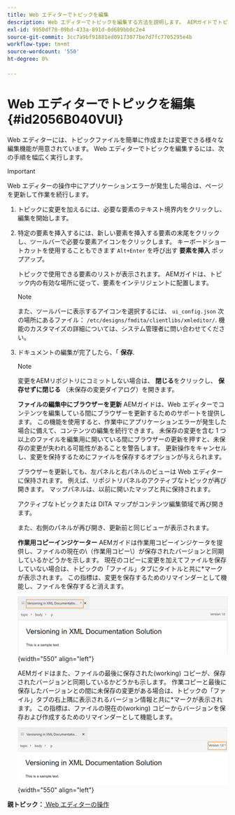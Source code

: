 ```yaml
---
title: Web エディターでトピックを編集
description: Web エディターでトピックを編集する方法を説明します。 AEMガイドでトピックファイルを変更する様々な編集機能について説明します。
exl-id: 9950df78-09bd-433a-891d-0d689bb0c2e4
source-git-commit: 3cc7a9bf91881ed09173077be7d7fc7705295e4b
workflow-type: tm+mt
source-wordcount: '550'
ht-degree: 0%

---
```


# Web エディターでトピックを編集 {#id2056B040VUI}

Web エディターには、トピックファイルを簡単に作成または変更できる様々な編集機能が用意されています。 Web エディターでトピックを編集するには、次の手順を幅広く実行します。

>[!IMPORTANT]
>
> Web エディターの操作中にアプリケーションエラーが発生した場合は、ページを更新して作業を続行します。

1. トピックに変更を加えるには、必要な要素のテキスト境界内をクリックし、編集を開始します。

1. 特定の要素を挿入するには、新しい要素を挿入する要素の末尾をクリックし、ツールバーで必要な要素アイコンをクリックします。 キーボードショートカットを使用することもできます `Alt+Enter` を呼び出す **要素を挿入** ポップアップ。

   トピックで使用できる要素のリストが表示されます。 AEMガイドは、トピック内の有効な場所に従って、要素をインテリジェントに配置します。

   >[!NOTE]
   >
   > また、ツールバーに表示するアイコンを選択するには、 `ui_config.json` 次の場所にあるファイル： `/etc/designs/fmdita/clientlibs/xmleditor/`. 機能のカスタマイズの詳細については、システム管理者に問い合わせてください。

1. ドキュメントの編集が完了したら、「 **保存**.

   >[!NOTE]
   >
   > 変更をAEMリポジトリにコミットしない場合は、 **閉じる**&#x200B;をクリックし、 **保存せずに閉じる** （未保存の変更ダイアログ）を開きます。

   **ファイルの編集中にブラウザーを更新**
AEMガイドは、Web エディターでコンテンツを編集している間にブラウザーを更新するためのサポートを提供します。 この機能を使用すると、作業中にアプリケーションエラーが発生した場合に備えて、コンテンツの編集を続行できます。 未保存の変更を含む 1 つ以上のファイルを編集用に開いている間にブラウザーの更新を押すと、未保存の変更が失われる可能性があることを警告します。 更新操作をキャンセルし、変更を保持するためにファイルを保存するオプションが与えられます。

   ブラウザーを更新しても、左パネルと右パネルのビューは Web エディターに保持されます。 例えば、リポジトリパネルのアクティブなトピックが再び開きます。 マップパネルは、以前に開いたマップと共に保持されます。

   アクティブなトピックまたは DITA マップがコンテンツ編集領域で再び開きます。

   また、右側のパネルが再び開き、更新前と同じビューが表示されます。

   **作業用コピーインジケーター**
AEMガイドは作業用コピーインジケータを提供し、ファイルの現在の\（作業用コピー\）が保存されたバージョンと同期しているかどうかを示します。 現在のコピーに変更を加えてファイルを保存していない場合は、トピックの「ファイル」タブにタイトルと共に\*マークが表示されます。 この指標は、変更を保存するためのリマインダーとして機能し、ファイルを保存すると消えます。

   ![](images/working-copy-text-update-indicator.png){width="550" align="left"}

   AEMガイドはまた、ファイルの最後に保存された\(working\) コピーが、保存されたバージョンと同期しているかどうかも示します。 作業コピーと最後に保存したバージョンとの間に未保存の変更がある場合は、トピックの「ファイル」タブの右上隅に表示されるバージョン情報と共に\*マークが表示されます。 この指標は、ファイルの現在の\(working\) コピーからバージョンを保存および作成するためのリマインダーとして機能します。

   ![](images/version-update-indicator.png){width="550" align="left"}


**親トピック：**[ Web エディターの操作](web-editor.md)
